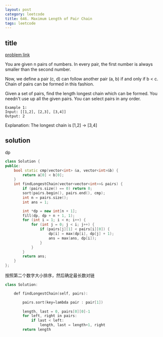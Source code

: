 ```yaml
---
layout: post
category: leetcode
title: 646. Maximum Length of Pair Chain
tags: leetcode
---
```


## title
[problem link](https://leetcode.com/problems/maximum-length-of-pair-chain/description/)


You are given n pairs of numbers. In every pair, the first number is always smaller than the second number.

Now, we define a pair (c, d) can follow another pair (a, b) if and only if b < c. Chain of pairs can be formed in this fashion.

Given a set of pairs, find the length longest chain which can be formed. You needn't use up all the given pairs. You can select pairs in any order.

	Example 1:
	Input: [[1,2], [2,3], [3,4]]
	Output: 2

Explanation: The longest chain is [1,2] -> [3,4]

## solution

dp

```c++
class Solution {
public:
	bool static cmp(vector<int> &a, vector<int>&b) {
		return a[0] < b[0];
	}
	int findLongestChain(vector<vector<int>>& pairs) {
		if (pairs.size() == 0) return 0;
		sort(pairs.begin(), pairs.end(), cmp);
		int n = pairs.size();
		int ans = 1;

		int *dp = new int[n + 1];
		fill(dp, dp + n + 1, 1);
		for (int i = 1; i < n; i++) {
			for (int j = 0; j < i; j++) {
				if (pairs[j][1] < pairs[i][0]) {
					dp[i] = max(dp[i], dp[j] + 1);
					ans = max(ans, dp[i]);
				}
			}
		}
		return ans;
	}
};

```

按照第二个数字大小排序，然后确定最长数对链

```c++
class Solution:

    def findLongestChain(self, pairs):

		pairs.sort(key=lambda pair : pair[1])
        
        length, last = 0, pairs[0][0]-1
        for left, right in pairs:
            if last < left:
                length, last = length+1, right
        return length
```